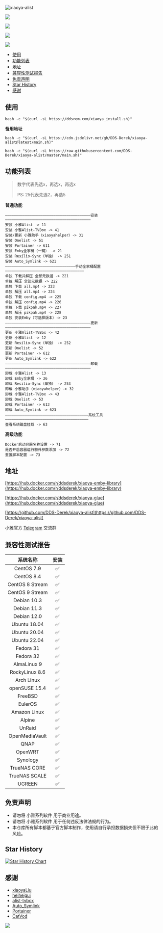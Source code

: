 ![xiaoya-alist](https://socialify.git.ci/DDS-Derek/xiaoya-alist/image?description=1&font=KoHo&forks=1&issues=1&logo=https%3A%2F%2Fraw.githubusercontent.com%2FDDS-Derek%2Fxiaoya-alist%2Fmaster%2Fassets%2Flogo.jpg&name=1&owner=1&pattern=Signal&pulls=1&stargazers=1&theme=Auto)

![](https://raw.githubusercontent.com/DDS-Derek/xiaoya-alist/master/assets/image.png)

![](https://raw.githubusercontent.com/DDS-Derek/xiaoya-alist/master/assets/image-1.png)

![](https://raw.githubusercontent.com/DDS-Derek/xiaoya-alist/master/assets/image-2.png)

![](https://count.getloli.com/get/@DDS-Derek.xiaoya-alist.readme?theme=rule34)

- [使用](#使用)
- [功能列表](#功能列表)
- [地址](#地址)
- [兼容性测试报告](#兼容性测试报告)
- [免责声明](#免责声明)
- [Star History](#star-history)
- [感谢](#感谢)

## 使用

```shell
bash -c "$(curl -sL https://ddsrem.com/xiaoya_install.sh)"
```

**备用地址**

```shell
bash -c "$(curl -sL https://cdn.jsdelivr.net/gh/DDS-Derek/xiaoya-alist@latest/main.sh)"
```

```shell
bash -c "$(curl -sL https://raw.githubusercontent.com/DDS-Derek/xiaoya-alist/master/main.sh)"
```

## 功能列表

> 数字代表先选x，再选x，再选x
> 
> PS: 25代表先选2，再选5

**普通功能**

```shell
———————————————————————————————————————安装———————————————————————————————————————
安装 小雅Alist -> 11
安装 小雅Alist-TVBox -> 41
安装/更新 小雅助手（xiaoyahelper）-> 31
安装 Onelist -> 51
安装 Portainer -> 611
安装 Emby全家桶（一键） -> 21
安装 Resilio-Sync（单独） -> 251
安装 Auto_Symlink -> 621
————————————————————————————————手动全家桶配置————————————————————————————————————
单独 下载并解压 全部元数据 -> 221
单独 解压 全部元数据 -> 222
单独 下载 all.mp4 -> 223
单独 解压 all.mp4 -> 224
单独 下载 config.mp4 -> 225
单独 解压 config.mp4 -> 226
单独 下载 pikpak.mp4 -> 227
单独 解压 pikpak.mp4 -> 228
单独 安装Emby（可选择版本）-> 23
———————————————————————————————————————更新———————————————————————————————————————
更新 小雅Alist-TVBox -> 42
更新 小雅Alist -> 12
更新 Resilio-Sync（单独） -> 252
更新 Onelist -> 52
更新 Portainer -> 612
更新 Auto_Symlink -> 622
———————————————————————————————————————卸载———————————————————————————————————————
卸载 小雅Alist -> 13
卸载 Emby全家桶 -> 26
卸载 Resilio-Sync（单独） -> 253
卸载 小雅助手（xiaoyahelper）-> 32
卸载 小雅Alist-TVBox -> 43
卸载 Onelist -> 53
卸载 Portainer -> 613
卸载 Auto_Symlink -> 623
——————————————————————————————————————系统工具——————————————————————————————————————
查看系统磁盘挂载 -> 63
```

**高级功能**

```shell
Docker启动容器名称设置 -> 71
是否开启容器运行额外参数添加 -> 72
重置脚本配置 -> 73
```

## 地址

[https://hub.docker.com/r/ddsderek/xiaoya-emby-library](https://hub.docker.com/r/ddsderek/xiaoya-emby-library)

[https://hub.docker.com/r/ddsderek/xiaoya-glue](https://hub.docker.com/r/ddsderek/xiaoya-glue)

[https://github.com/DDS-Derek/xiaoya-alist](https://github.com/DDS-Derek/xiaoya-alist)

小雅官方 [Telegram](https://t.me/xiaoyaliu00) 交流群

## 兼容性测试报告

|    系统名称     | 安装 |
| :-------------: | :--: |
|   CentOS 7.9    |  ✅   |
|   CentOS 8.4    |  ✅   |
| CentOS 8 Stream |  ✅   |
| CentOS 9 Stream |  ✅   |
|   Debian 10.3   |  ✅   |
|   Debian 11.3   |  ✅   |
|   Debian 12.0   |  ✅   |
|  Ubuntu 18.04   |  ✅   |
|  Ubuntu 20.04   |  ✅   |
|  Ubuntu 22.04   |  ✅   |
|    Fedora 31    |  ✅   |
|    Fedora 32    |  ✅   |
|   AlmaLinux 9   |  ✅   |
| RockyLinux 8.6  |  ✅   |
|   Arch Linux    |  ✅   |
|  openSUSE 15.4  |  ✅   |
|     FreeBSD     |  ✅   |
|     EulerOS     |  ✅   |
|  Amazon Linux   |  ✅   |
|     Alpine      |  ✅   |
|     UnRaid      |  ✅   |
| OpenMediaVault  |  ✅   |
|      QNAP       |  ✅   |
|     OpenWRT     |  ✅   |
|    Synology     |  ✅   |
|  TrueNAS CORE   |  ✅   |
|  TrueNAS SCALE  |  ✅   |
|     UGREEN      |  ✅   |

## 免责声明

- 请勿将 小雅系列软件 用于商业用途。
- 请勿将 小雅系列软件 用于任何违反法律法规的行为。
- 本仓库所有脚本都基于官方脚本制作，使用请自行承担数据损失但不限于此的风险。

## Star History

[![Star History Chart](https://api.star-history.com/svg?repos=DDS-Derek/xiaoya-alist&type=Date)](https://star-history.com/#DDS-Derek/xiaoya-alist)

## 感谢

- [xiaoyaLiu](http://alist.xiaoya.pro/)
- [heiheigui](https://xiaoyahelper.zengge99.eu.org/aliyun_clear.sh)
- [alist-tvbox](https://github.com/power721/alist-tvbox)
- [Auto_Symlink](https://github.com/shenxianmq/Auto_Symlink)
- [Portainer](https://github.com/portainer/portainer)
- [CatVod](https://pcoof.com/git/https://github.com/catvod/CatVodOpen)

<a href="https://github.com/DDS-Derek/xiaoya-alist/graphs/contributors"><img src="https://contrib.rocks/image?repo=DDS-Derek/xiaoya-alist"></a>